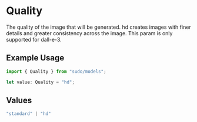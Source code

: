 # Quality

The quality of the image that will be generated. hd creates images with finer details and greater consistency across the image. This param is only supported for dall-e-3.

## Example Usage

```typescript
import { Quality } from "sudo/models";

let value: Quality = "hd";
```

## Values

```typescript
"standard" | "hd"
```